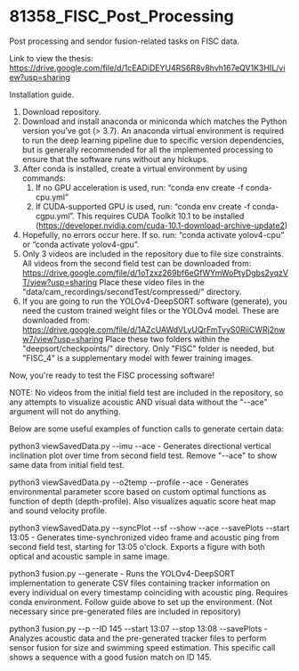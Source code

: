 # 81358_FISC_Post_Processing

Post processing and sendor fusion-related tasks on FISC data.

Link to view the thesis: https://drive.google.com/file/d/1cEADiDEYU4RS6R8v8hvh167eQV1K3HIL/view?usp=sharing

Installation guide.

1. Download repository.
2. Download and install anaconda or miniconda which matches the Python version you’ve got (> 3.7). An anaconda virtual environment is required to run the deep learning pipeline due to specific version dependencies, but is generally recommended for all the implemented processing to ensure that the software runs without any hickups.
3. After conda is installed, create a virtual environment by using commands:
    1. If no GPU acceleration is used, run: “conda env create -f conda-cpu.yml”
    2. If CUDA-supported GPU is used, run: “conda env create -f conda-cgpu.yml”. This requires CUDA Toolkit 10.1 to be installed (https://developer.nvidia.com/cuda-10.1-download-archive-update2)
4. Hopefully, no errors occur here. If so. run: “conda activate yolov4-cpu” or “conda activate yolov4-gpu”.
5. Only 3 videos are included in the repository due to file size constraints.
   All videos from the second field test can be downloaded from:
   https://drive.google.com/file/d/1oTzxz269bf6eGfWYmWoPtyDgbs2yqzVT/view?usp=sharing
   Place these video files in the "data/cam_recordings/secondTest/compressed/" directory.
6. If you are going to run the YOLOv4-DeepSORT software (generate), you need the custom trained weight files or the YOLOv4 model. 
   These are downloaded from: https://drive.google.com/file/d/1AZcUAWdVLyUQrFmTyyS0RiiCWRj2nww7/view?usp=sharing
   Place these two folders within the "deepsort/checkpoints/" directory. Only "FISC" folder is needed, but "FISC_4" is a supplementary model with fewer training images.

Now, you're ready to test the FISC processing software! 

NOTE: No videos from the initial field test are included in the repository, so any attempts to visualize acoustic AND visual data without the "--ace" argument will not do anything.


Below are some useful examples of function calls to generate certain data:

python3 viewSavedData.py --imu --ace
    - Generates directional vertical inclination plot over time from second field test. Remove "--ace" to show same data from initial field test.

python3 viewSavedData.py --o2temp --profile --ace
    - Generates environmental parameter score based on custom optimal functions as function of depth (depth-profile). Also visualizes aquatic score heat map and sound velocity profile.


python3 viewSavedData.py --syncPlot --sf --show --ace --savePlots --start 13:05
	- Generates time-synchronized video frame and acoustic ping from second field test, starting for 13:05 o'clock. Exports a figure with both optical and acoustic sample in same image.


python3 fusion.py --generate
	- Runs the YOLOv4-DeepSORT implementation to generate CSV files containing tracker information on every individual on every timestamp coinciding with acoustic ping. Requires conda environment. Follow guide above to set up the environment. (Not necessary since pre-generated files are included in repository)

python3 fusion.py --p --ID 145 --start 13:07 --stop 13:08 --savePlots
	- Analyzes acoustic data and the pre-generated tracker files to perform sensor fusion for size and swimming speed estimation. This specific call shows a sequence with a good fusion match on ID 145.





